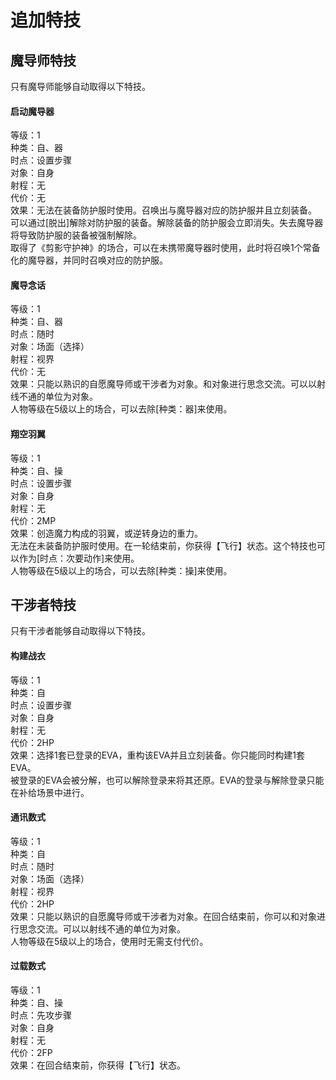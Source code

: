 # 追加特技

## 魔导师特技
只有魔导师能够自动取得以下特技。

#### 启动魔导器
等级：1<br>
种类：自、器<br>
时点：设置步骤<br>
对象：自身<br>
射程：无<br>
代价：无<br>
效果：无法在装备防护服时使用。召唤出与魔导器对应的防护服并且立刻装备。<br>
可以通过[脱出]解除对防护服的装备。解除装备的防护服会立即消失。失去魔导器将导致防护服的装备被强制解除。<br>
取得了《剪影守护神》的场合，可以在未携带魔导器时使用，此时将召唤1个常备化的魔导器，并同时召唤对应的防护服。

#### 魔导念话
等级：1<br>
种类：自、器<br>
时点：随时<br>
对象：场面（选择）<br>
射程：视界<br>
代价：无<br>
效果：只能以熟识的自愿魔导师或干涉者为对象。和对象进行思念交流。可以以射线不通的单位为对象。<br>
人物等级在5级以上的场合，可以去除[种类：器]来使用。

#### 翔空羽翼
等级：1<br>
种类：自、操<br>
时点：设置步骤<br>
对象：自身<br>
射程：无<br>
代价：2MP<br>
效果：创造魔力构成的羽翼，或逆转身边的重力。<br>
无法在未装备防护服时使用。在一轮结束前，你获得【飞行】状态。这个特技也可以作为[时点：次要动作]来使用。<br>
人物等级在5级以上的场合，可以去除[种类：操]来使用。

## 干涉者特技
只有干涉者能够自动取得以下特技。

#### 构建战衣
等级：1<br>
种类：自<br>
时点：设置步骤<br>
对象：自身<br>
射程：无<br>
代价：2HP<br>
效果：选择1套已登录的EVA，重构该EVA并且立刻装备。你只能同时构建1套EVA。<br>
被登录的EVA会被分解，也可以解除登录来将其还原。EVA的登录与解除登录只能在补给场景中进行。

#### 通讯数式
等级：1<br>
种类：自<br>
时点：随时<br>
对象：场面（选择）<br>
射程：视界<br>
代价：2HP<br>
效果：只能以熟识的自愿魔导师或干涉者为对象。在回合结束前，你可以和对象进行思念交流。可以以射线不通的单位为对象。<br>
人物等级在5级以上的场合，使用时无需支付代价。

#### 过载数式
等级：1<br>
种类：自、操<br>
时点：先攻步骤<br>
对象：自身<br>
射程：无<br>
代价：2FP<br>
效果：在回合结束前，你获得【飞行】状态。